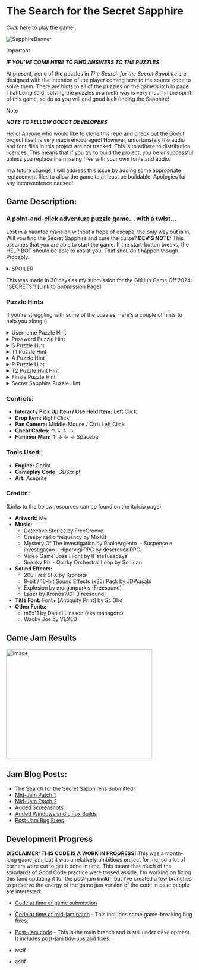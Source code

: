 # The Search for the Secret Sapphire

[Click here to play the game!](https://quietlantern.itch.io/the-search-for-the-secret-sapphire)

![SapphireBanner](https://github.com/user-attachments/assets/dae39324-3309-4bce-926c-4b0207262c96)

> [!IMPORTANT]
> _**IF YOU'VE COME HERE TO FIND ANSWERS TO THE PUZZLES:**_
>
> At present, none of the puzzles in _The Search for the Secret Sapphire_ are designed with the intention of the player coming here to the source code to solve them. There are hints to all of the puzzles on the game's itch.io page. That being said, solving the puzzles in a meta way is very much in the spirit of this game, so do as you will and good luck finding the Sapphire!

> [!NOTE]
> _**NOTE TO FELLOW GODOT DEVELOPERS**_
>
> Hello! Anyone who would like to clone this repo and check out the Godot project itself is very much encouraged! However, unfortunately the audio and font files in this project are not tracked. This is to adhere to distribution licences. This means that if you try to build the project, you be unsuccessful unless you replace the missing files with your own fonts and audio.
>
> In a future change, I will address this issue by adding some appropriate replacement files to allow the game to at least be buildable. Apologies for any inconvenience caused! 

## Game Description: 

### A point-and-click adventure puzzle game... with a twist...

Lost in a haunted mansion without a hope of escape, the only way out is in. Will you find the Secret Sapphire and cure the curse? **DEV'S NOTE:** This assumes that you are able to start the game. If the start-button breaks, the HELP BOT should be able to assist you. That shouldn't happen though. Probably.

<details>
  <summary>SPOILER</summary>
The point-and-click adventure actually takes place inside of the menu of "The Search for the Secret Sapphire". Your goal is to fix the start button and finally get to play the game. 
</details>

This was made in 30 days as my submission for the GitHub Game Off 2024: "SECRETS"! [[Link to Submission Page]](https://itch.io/jam/game-off-2024/rate/3149163)

### Puzzle Hints

If you're struggling with some of the puzzles, here's a couple of hints to help you along :)

<details><summary>Username Puzzle Hint</summary>
  Have a look around the main menu screen, I'm sure I must have credited myself with my username somewhere there...
</details>
<details><summary>Password Puzzle Hint</summary>
  There might be a useful TOOL in the menu somewhere that could help you find a clue for the password. Once you've found the clue, you might find some more information if you CLICK on everything, be it moving or STATIC. This puzzle could have been clearer, but I just spent so long looking at pictures of TURTLEs that I ran out of time...
</details>
<details><summary>S Puzzle Hint</summary>
  I've been working on another game called HammerMan. It's pretty basic, but something weird has happened, there's a character that showed up in the game that I didn't intend on being there... It's sort of shaped like a snake with legs??
</details>
<details><summary>T1 Puzzle Hint</summary>
  That HammerMan sure has a knack for getting in places he was never intended to... he's even able to break the edges of my screen and run on top of the windows on my desktop!
</details>
<details><summary>A Puzzle Hint</summary>
  If there's one thing I love more than turtles, it's memes about turtles. If only there was a way to help out the turtle in the meme on my desktop... Maybe some other program on my computer can give me something that will help? (Make sure that you help the meme turtle completely, as it will give you a tool that's required to solve a later puzzle)
</details>
<details><summary>R Puzzle Hint</summary>
  I wonder where that pesky letter R got to... You might need to start thinking outside of (or rather, on top of) the box for this one...
</details>
<details><summary>T2 Puzzle Hint Hint</summary>
  I find the best tools can be found on the fringes of the game world. Tools like these really change your perspective and allow you to zoom out and see the bigger picture. You might even find something mysterious in the void. Luckily for me, I'm able to remember secrets like these by leaving hints for them on stickynotes.
</details>
<details><summary>Finale Puzzle Hint</summary>
  I'm afraid that you're at the mercy of the HELP BOT. They are immune to anything that is found within the game. Although... maybe there's something (or someone) from a DIFFERENT game that might be able to do some damage...
</details>
<details><summary>Secret Sapphire Puzzle Hint</summary>
  I like turtles...
</details>

### Controls:
- **Interact / Pick Up Item / Use Held Item:** Left Click
- **Drop Item:** Right Click
- **Pan Camera:** Middle-Mouse / Ctrl+Left Click
- **Cheat Codes:**  ↑  ↓ ← →
- **Hammer Man:** ↑  ↓ ← →  Spacebar

### Tools Used: 
- **Engine:** Godot
- **Gameplay Code:** GDScript
- **Art:** Aseprite

### Credits:
(Links to the below resources can be found on the itch.io page)
- **Artwork:** Me
- **Music:**
  - ​Detective Stories​​ by FreeGroove​
  - Creepy radio frequency​ by MixKit​
  - Mystery Of The Investigation​ by PaoloArgento
​  - Suspense e investigação - HipervigilRPG​ by descreveaiRPG​​​​​
  - Video Game Boss Fiight​​ by IHateTuesdays
  - Sneaky Piz - Quirky Orchestral Loop​ by Sonican
- **Sound Effects:**
  - ​200 Free SFX​ by Kronbits​
  - 8-bit / 16-bit Sound Effects (x25) Pack​ by JDWasabi
  - Explosion​ by morganpurkis (Freesound)
  - Laser​ by Kronos1001 (Freesound)
- **Title Font:** Font+ [Antiquity Print] by SciGho
- **Other Fonts:**
  - m6x11 by Daniel Linssen (aka managore)
  - Wacky Joe by VEXED

## Game Jam Results

<img width="393" height="295" alt="image" src="https://github.com/user-attachments/assets/a801b74d-42c0-417d-a9ab-70f274ce46b8" />

## Jam Blog Posts: 

- [The Search for the Secret Sapphire is Submitted!](https://quietlantern.itch.io/the-search-for-the-secret-sapphire/devlog/844205/the-search-for-the-secret-sapphire-is-submitted) 
- [Mid-Jam Patch 1](https://quietlantern.itch.io/the-search-for-the-secret-sapphire/devlog/844395/mid-jam-patch-1)
- [Mid-Jam Patch 2](https://quietlantern.itch.io/the-search-for-the-secret-sapphire/devlog/846368/mid-jam-patch-2)
- [Added Screenshots](https://quietlantern.itch.io/the-search-for-the-secret-sapphire/devlog/852868/added-screenshots)
- [Added Windows and Linux Builds](https://quietlantern.itch.io/the-search-for-the-secret-sapphire/devlog/878889/added-windows-and-linux-builds)
- [Post-Jam Bug Fixes](https://quietlantern.itch.io/the-search-for-the-secret-sapphire/devlog/941619/post-jam-bug-fixes)


## Development Progress

**DISCLAIMER: THIS CODE IS A WORK IN PROGRESS!** This was a month-long game jam, but it was a relatively ambitious project for me, so a lot of corners were cut to get it done in time. This meant that much of the standards of Good Code practice were tossed asside. I'm working on fixing this (and updating it for the post-jam build), but I've created a few branches to preserve the energy of the game jam version of the code in case people are interested: 

- [Code at time of game submission](https://github.com/conor-wilson/gameoff2024/tree/code-at-time-of-submission)
- [Code at time of mid-jam patch](https://github.com/conor-wilson/gameoff2024/tree/mid-jam-patch) - This includes some game-breaking bug fixes.
- [Post-Jam code](https://github.com/conor-wilson/gameoff2024) - This is the main branch and is still under development. It includes post-jam tidy-ups and fixes.


- asdf
- asdf
